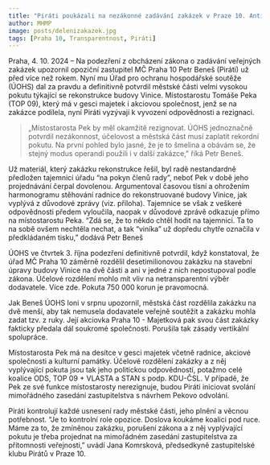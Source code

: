 ```yaml
---
title: "Piráti poukázali na nezákonné zadávání zakázek v Praze 10. Antimonopolní úřad potvrdil rekordní pokutu 750 000 korun"
author: MHMP
image: posts/delenizakazek.jpg
tags: [Praha 10, Transparentnost, Piráti]
---
```


Praha, 4. 10. 2024 – Na podezření z obcházení zákona o zadávání veřejných zakázek upozornil opoziční zastupitel MČ Praha 10 Petr Beneš (Piráti) už před více než rokem. Nyní mu Úřad pro ochranu hospodářské soutěže (ÚOHS) dal za pravdu a definitivně potvrdil městské části velmi vysokou pokutu týkající se rekonstrukce budovy Vinice. Místostarostu Tomáše Peka (TOP 09), který má v gesci majetek i akciovou společnost, jenž se na zakázce podílela, nyní Piráti vyzývají k vyvození odpovědnosti a rezignaci.

> „Místostarosta Pek by měl okamžitě rezignovat. ÚOHS jednoznačně potvrdil nezákonnost, účelovost a městská část musí zaplatit rekordní pokutu. Na první pohled bylo jasné, že je to šmelina a obávám se, že stejný modus operandi použili i v další zakázce," říká Petr Beneš.

Už materiál, který zakázku rekonstrukce řešil, byl radě nestandardně předložen tajemnicí úřadu “na pokyn členů rady”, neboť Pek v době jeho projednávání čerpal dovolenou. Argumentoval časovou tísní a ohrožením harmonogramu stěhování radnice do rekonstruované budovy Vinice, jak vyplývá z důvodové zprávy (viz. příloha). Tajemnice se však z veškeré odpovědnosti předem vyloučila, naopak v důvodové zprávě odkazuje přímo na místostarostu Peka. “Zdá se, že to někdo chtěl hodit na tajemnici. Ta to na sobě ovšem nechtěla nechat, a tak “viníka” už dopředu chytře označila v předkládaném tisku,” dodává Petr Beneš 

ÚOHS ve čtvrtek 3. října podezření definitivně potvrdil, když konstatoval, že úřad MČ Praha 10 záměrně rozdělil desetimilionovou zakázku na stavební úpravy budovy Vinice na dvě části a ani v jedné z nich nepostupoval podle zákona. Účelové rozdělení mohlo mít vliv na netransparentní výběr dodavatele. Více zde. Pokuta 750 000 korun je pravomocná.

Jak Beneš ÚOHS loni v srpnu upozornil, městská část rozdělila zakázku na dvě menší, aby tak nemusela dodavatele veřejně soutěžit a zakázku mohla zadat tzv. z ruky. Její akciovka Praha 10 - Majetková pak svou část zakázky fakticky předala dál soukromé společnosti. Porušila tak zásady vertikální spolupráce. 

Místostarosta Pek má na desítce v gesci majetek včetně radnice, akciové společnosti a kulturní památky. Účelové rozdělení zakázky a z něj vyplývající pokuta jsou tak jeho politickou odpovědností, potažmo celé koalice ODS, TOP 09 + VLASTA a STAN s podp. KDU-ČSL. V případě, že Pek ze své funkce místostarosty nerezignuje, budou Piráti iniciovat svolání mimořádného zasedání zastupitelstva s návrhem Pekovo odvolání.

Piráti kontrolují každé usnesení rady městské části, jeho plnění a věcnou potřebnost. “Je to kontrolní role opozice. Doslova koukáme koalici pod ruce. Máme za to, že zmíněnou zakázku, porušení zákona a z něj vyplývající pokutu je třeba projednat na mimořádném zasedání zastupitelstva za přítomnosti veřejnosti,” uvádí Jana Komrsková, předsedkyně zastupitelské klubu Pirátů v Praze 10.
